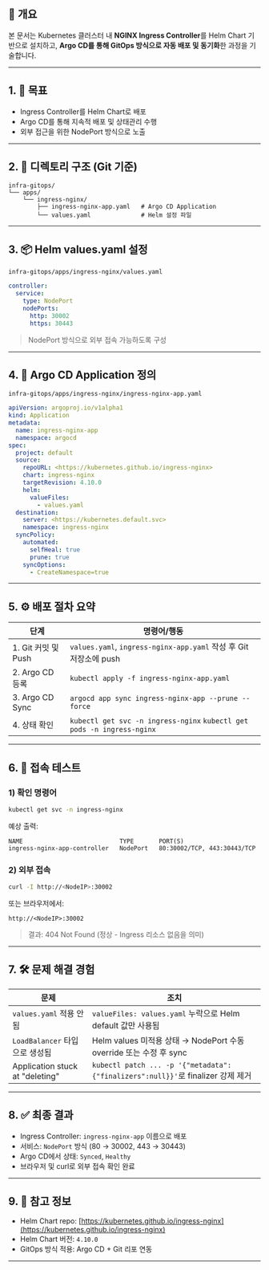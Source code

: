 ## 📌 개요

본 문서는 Kubernetes 클러스터 내 **NGINX Ingress Controller**를 Helm Chart 기반으로 설치하고, **Argo CD를 통해 GitOps 방식으로 자동 배포 및 동기화**한 과정을 기술합니다.

---

## 1. 🎯 목표

- Ingress Controller를 Helm Chart로 배포
- Argo CD를 통해 지속적 배포 및 상태관리 수행
- 외부 접근을 위한 NodePort 방식으로 노출

---

## 2. 📁 디렉토리 구조 (Git 기준)

```
infra-gitops/
└── apps/
    └── ingress-nginx/
        ├── ingress-nginx-app.yaml   # Argo CD Application
        └── values.yaml              # Helm 설정 파일

```

---

## 3. 📦 Helm values.yaml 설정

`infra-gitops/apps/ingress-nginx/values.yaml`

```yaml
controller:
  service:
    type: NodePort
    nodePorts:
      http: 30002
      https: 30443

```

> NodePort 방식으로 외부 접속 가능하도록 구성

---

## 4. 🧾 Argo CD Application 정의

`infra-gitops/apps/ingress-nginx/ingress-nginx-app.yaml`

```yaml
apiVersion: argoproj.io/v1alpha1
kind: Application
metadata:
  name: ingress-nginx-app
  namespace: argocd
spec:
  project: default
  source:
    repoURL: <https://kubernetes.github.io/ingress-nginx>
    chart: ingress-nginx
    targetRevision: 4.10.0
    helm:
      valueFiles:
        - values.yaml
  destination:
    server: <https://kubernetes.default.svc>
    namespace: ingress-nginx
  syncPolicy:
    automated:
      selfHeal: true
      prune: true
    syncOptions:
      - CreateNamespace=true

```

---

## 5. ⚙️ 배포 절차 요약

|단계|명령어/행동|
|---|---|
|1. Git 커밋 및 Push|`values.yaml`, `ingress-nginx-app.yaml` 작성 후 Git 저장소에 push|
|2. Argo CD 등록|`kubectl apply -f ingress-nginx-app.yaml`|
|3. Argo CD Sync|`argocd app sync ingress-nginx-app --prune --force`|
|4. 상태 확인|`kubectl get svc -n ingress-nginx` `kubectl get pods -n ingress-nginx`|

---

## 6. 🧪 접속 테스트

### 1) 확인 명령어

```bash
kubectl get svc -n ingress-nginx
```

예상 출력:

```
NAME                           TYPE       PORT(S)
ingress-nginx-app-controller   NodePort   80:30002/TCP, 443:30443/TCP
```

### 2) 외부 접속

```bash
curl -I http://<NodeIP>:30002
```

또는 브라우저에서:

```
http://<NodeIP>:30002
```

> 결과: 404 Not Found (정상 - Ingress 리소스 없음을 의미)

---

## 7. 🛠 문제 해결 경험

|문제|조치|
|---|---|
|`values.yaml` 적용 안됨|`valueFiles: values.yaml` 누락으로 Helm default 값만 사용됨|
|`LoadBalancer` 타입으로 생성됨|Helm values 미적용 상태 → NodePort 수동 override 또는 수정 후 sync|
|Application stuck at "deleting"|`kubectl patch ... -p '{"metadata":{"finalizers":null}}'`로 finalizer 강제 제거|

---

## 8. ✅ 최종 결과

- Ingress Controller: `ingress-nginx-app` 이름으로 배포
- 서비스: `NodePort` 방식 (80 → 30002, 443 → 30443)
- Argo CD에서 상태: `Synced`, `Healthy`
- 브라우저 및 curl로 외부 접속 확인 완료

---

## 9. 📎 참고 정보

- Helm Chart repo: [https://kubernetes.github.io/ingress-nginx](https://kubernetes.github.io/ingress-nginx)
- Helm Chart 버전: `4.10.0`
- GitOps 방식 적용: Argo CD + Git 리포 연동

---